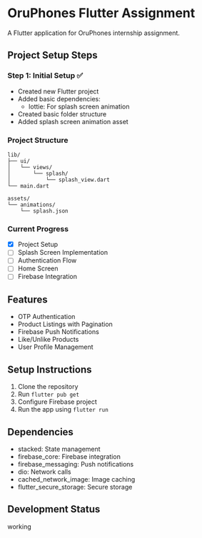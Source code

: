 # OruPhones Flutter Assignment

A Flutter application for OruPhones internship assignment.

## Project Setup Steps

### Step 1: Initial Setup ✅
- Created new Flutter project
- Added basic dependencies:
  - lottie: For splash screen animation
- Created basic folder structure
- Added splash screen animation asset

### Project Structure
```
lib/
├── ui/
│   └── views/
│       └── splash/
│           └── splash_view.dart
└── main.dart

assets/
└── animations/
    └── splash.json
```

### Current Progress
- [x] Project Setup
- [ ] Splash Screen Implementation
- [ ] Authentication Flow
- [ ] Home Screen
- [ ] Firebase Integration

## Features
- OTP Authentication
- Product Listings with Pagination
- Firebase Push Notifications
- Like/Unlike Products
- User Profile Management

## Setup Instructions
1. Clone the repository
2. Run `flutter pub get`
3. Configure Firebase project
4. Run the app using `flutter run`

## Dependencies
- stacked: State management
- firebase_core: Firebase integration
- firebase_messaging: Push notifications
- dio: Network calls
- cached_network_image: Image caching
- flutter_secure_storage: Secure storage

## Development Status
working